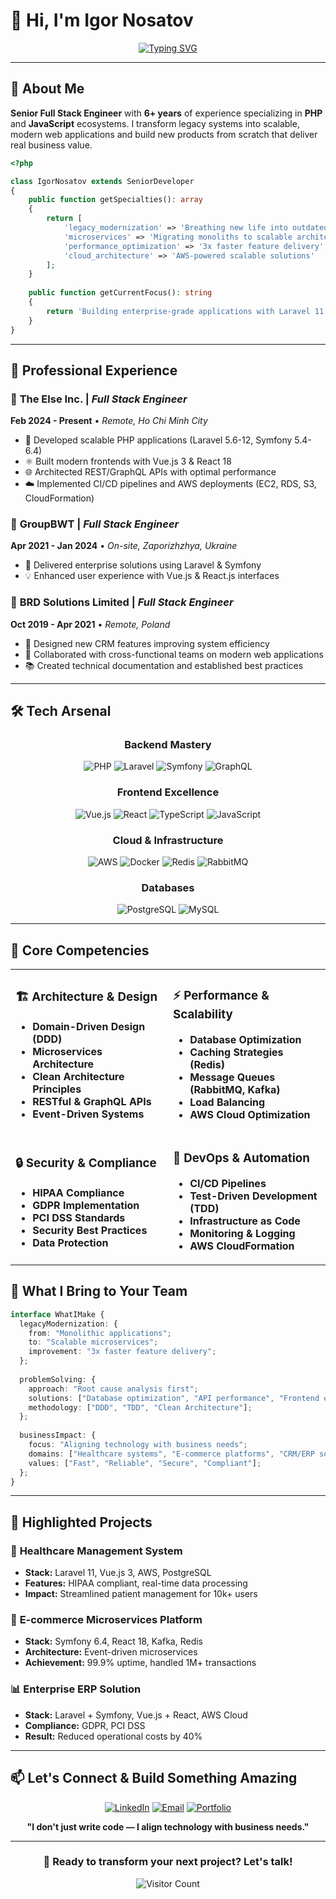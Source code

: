 # 👋 Hi, I'm Igor Nosatov

<div align="center">
  
[![Typing SVG](https://readme-typing-svg.herokuapp.com?font=Fira+Code&weight=600&size=28&duration=3000&pause=1000&color=2F81F7&center=true&vCenter=true&multiline=true&width=1000&height=120&lines=Senior+Full+Stack+Engineer;Transforming+Legacy+Systems+%E2%9A%A1;Building+Scalable+Modern+Applications+%F0%9F%9A%80)](https://git.io/typing-svg)



</div>

---

## 🚀 **About Me**

**Senior Full Stack Engineer** with **6+ years** of experience specializing in **PHP** and **JavaScript** ecosystems. I transform legacy systems into scalable, modern web applications and build new products from scratch that deliver real business value.

```php
<?php

class IgorNosatov extends SeniorDeveloper 
{
    public function getSpecialties(): array 
    {
        return [
            'legacy_modernization' => 'Breathing new life into outdated systems',
            'microservices' => 'Migrating monoliths to scalable architectures', 
            'performance_optimization' => '3x faster feature delivery',
            'cloud_architecture' => 'AWS-powered scalable solutions'
        ];
    }
    
    public function getCurrentFocus(): string 
    {
        return 'Building enterprise-grade applications with Laravel 11 + Symfony 6.4';
    }
}
```

---

## 💼 **Professional Experience**

### 🏢 **The Else Inc.** | *Full Stack Engineer* 
**Feb 2024 - Present** • *Remote, Ho Chi Minh City*
- 🔧 Developed scalable PHP applications (Laravel 5.6-12, Symfony 5.4-6.4)
- ⚛️ Built modern frontends with Vue.js 3 & React 18
- 🌐 Architected REST/GraphQL APIs with optimal performance
- ☁️ Implemented CI/CD pipelines and AWS deployments (EC2, RDS, S3, CloudFormation)

### 🏢 **GroupBWT** | *Full Stack Engineer*
**Apr 2021 - Jan 2024** • *On-site, Zaporizhzhya, Ukraine*
- 🎯 Delivered enterprise solutions using Laravel & Symfony
- 💡 Enhanced user experience with Vue.js & React.js interfaces

### 🏢 **BRD Solutions Limited** | *Full Stack Engineer*
**Oct 2019 - Apr 2021** • *Remote, Poland*
- 🔄 Designed new CRM features improving system efficiency
- 🤝 Collaborated with cross-functional teams on modern web applications
- 📚 Created technical documentation and established best practices

---

## 🛠️ **Tech Arsenal**

<div align="center">

### **Backend Mastery**
![PHP](https://img.shields.io/badge/PHP-777BB4?style=for-the-badge&logo=php&logoColor=white)
![Laravel](https://img.shields.io/badge/Laravel-FF2D20?style=for-the-badge&logo=laravel&logoColor=white)
![Symfony](https://img.shields.io/badge/Symfony-000000?style=for-the-badge&logo=symfony&logoColor=white)
![GraphQL](https://img.shields.io/badge/GraphQL-E10098?style=for-the-badge&logo=graphql&logoColor=white)

### **Frontend Excellence**
![Vue.js](https://img.shields.io/badge/Vue.js-35495E?style=for-the-badge&logo=vue.js&logoColor=4FC08D)
![React](https://img.shields.io/badge/React-20232A?style=for-the-badge&logo=react&logoColor=61DAFB)
![TypeScript](https://img.shields.io/badge/TypeScript-007ACC?style=for-the-badge&logo=typescript&logoColor=white)
![JavaScript](https://img.shields.io/badge/JavaScript-F7DF1E?style=for-the-badge&logo=javascript&logoColor=black)

### **Cloud & Infrastructure**
![AWS](https://img.shields.io/badge/AWS-232F3E?style=for-the-badge&logo=amazon-aws&logoColor=white)
![Docker](https://img.shields.io/badge/Docker-2496ED?style=for-the-badge&logo=docker&logoColor=white)
![Redis](https://img.shields.io/badge/Redis-DC382D?style=for-the-badge&logo=redis&logoColor=white)
![RabbitMQ](https://img.shields.io/badge/RabbitMQ-FF6600?style=for-the-badge&logo=rabbitmq&logoColor=white)

### **Databases**
![PostgreSQL](https://img.shields.io/badge/PostgreSQL-316192?style=for-the-badge&logo=postgresql&logoColor=white)
![MySQL](https://img.shields.io/badge/MySQL-4479A1?style=for-the-badge&logo=mysql&logoColor=white)

</div>

---

## 🎯 **Core Competencies**

<table>
<tr>
<td width="50%">

### 🏗️ **Architecture & Design**
- **Domain-Driven Design (DDD)**
- **Microservices Architecture**
- **Clean Architecture Principles**
- **RESTful & GraphQL APIs**
- **Event-Driven Systems**

</td>
<td width="50%">

### ⚡ **Performance & Scalability**
- **Database Optimization**
- **Caching Strategies (Redis)**
- **Message Queues (RabbitMQ, Kafka)**
- **Load Balancing**
- **AWS Cloud Optimization**

</td>
</tr>
<tr>
<td>

### 🔒 **Security & Compliance**
- **HIPAA Compliance**
- **GDPR Implementation**
- **PCI DSS Standards**
- **Security Best Practices**
- **Data Protection**

</td>
<td>

### 🚀 **DevOps & Automation**
- **CI/CD Pipelines**
- **Test-Driven Development (TDD)**
- **Infrastructure as Code**
- **Monitoring & Logging**
- **AWS CloudFormation**

</td>
</tr>
</table>

## 🎯 **What I Bring to Your Team**

```typescript
interface WhatIMake {
  legacyModernization: {
    from: "Monolithic applications";
    to: "Scalable microservices";
    improvement: "3x faster feature delivery";
  };
  
  problemSolving: {
    approach: "Root cause analysis first";
    solutions: ["Database optimization", "API performance", "Frontend efficiency"];
    methodology: ["DDD", "TDD", "Clean Architecture"];
  };
  
  businessImpact: {
    focus: "Aligning technology with business needs";
    domains: ["Healthcare systems", "E-commerce platforms", "CRM/ERP solutions"];
    values: ["Fast", "Reliable", "Secure", "Compliant"];
  };
}
```

---

## 🌟 **Highlighted Projects**

### 🏥 **Healthcare Management System**
- **Stack:** Laravel 11, Vue.js 3, AWS, PostgreSQL
- **Features:** HIPAA compliant, real-time data processing
- **Impact:** Streamlined patient management for 10k+ users

### 🛒 **E-commerce Microservices Platform**
- **Stack:** Symfony 6.4, React 18, Kafka, Redis
- **Architecture:** Event-driven microservices
- **Achievement:** 99.9% uptime, handled 1M+ transactions

### 📊 **Enterprise ERP Solution**
- **Stack:** Laravel + Symfony, Vue.js + React, AWS Cloud
- **Compliance:** GDPR, PCI DSS
- **Result:** Reduced operational costs by 40%

---

## 📫 **Let's Connect & Build Something Amazing**

<div align="center">

[![LinkedIn](https://img.shields.io/badge/LinkedIn-0077B5?style=for-the-badge&logo=linkedin&logoColor=white)](https://linkedin.com/in/your-profile)
[![Email](https://img.shields.io/badge/Email-D14836?style=for-the-badge&logo=gmail&logoColor=white)](mailto:your.email@domain.com)
[![Portfolio](https://img.shields.io/badge/Portfolio-FF5722?style=for-the-badge&logo=google-chrome&logoColor=white)](https://your-portfolio.com)

**"I don't just write code — I align technology with business needs."**

</div>

---

<div align="center">
  
### 🚀 Ready to transform your next project? Let's talk!

![Visitor Count](https://visitor-badge.laobi.icu/badge?page_id=YourGitHubUsername.YourGitHubUsername&style=flat-square&color=0088cc)

</div>

